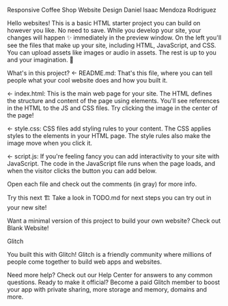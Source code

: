 Responsive Coffee Shop Website Design
Daniel Isaac Mendoza Rodriguez

Hello websites! This is a basic HTML starter project you can build on however you like. No need to save. While you develop your site, your changes will happen ✨ immediately in the preview window. On the left you'll see the files that make up your site, including HTML, JavaScript, and CSS. You can upload assets like images or audio in assets. The rest is up to you and your imagination. 🦄

What's in this project? ← README.md: That's this file, where you can tell people what your cool website does and how you built it.

← index.html: This is the main web page for your site. The HTML defines the structure and content of the page using elements. You'll see references in the HTML to the JS and CSS files. Try clicking the image in the center of the page!

← style.css: CSS files add styling rules to your content. The CSS applies styles to the elements in your HTML page. The style rules also make the image move when you click it.

← script.js: If you're feeling fancy you can add interactivity to your site with JavaScript. The code in the JavaScript file runs when the page loads, and when the visitor clicks the button you can add below.

Open each file and check out the comments (in gray) for more info.

Try this next 🏗️ Take a look in TODO.md for next steps you can try out in your new site!

Want a minimal version of this project to build your own website? Check out Blank Website!

Glitch

You built this with Glitch! Glitch is a friendly community where millions of people come together to build web apps and websites.

Need more help? Check out our Help Center for answers to any common questions. Ready to make it official? Become a paid Glitch member to boost your app with private sharing, more storage and memory, domains and more.